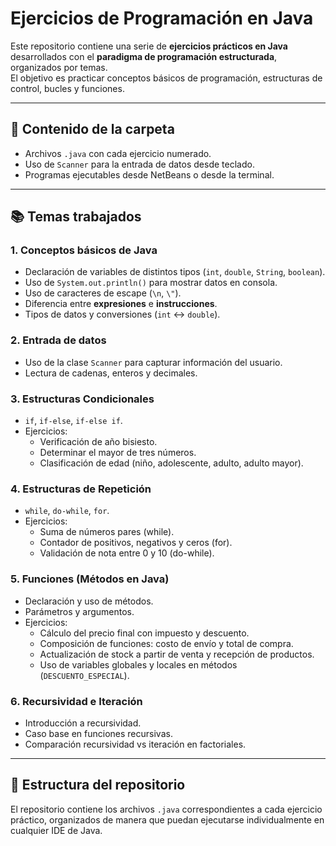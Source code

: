 # Ejercicios de Programación en Java

Este repositorio contiene una serie de **ejercicios prácticos en Java** desarrollados con el **paradigma de programación estructurada**, organizados por temas.  
El objetivo es practicar conceptos básicos de programación, estructuras de control, bucles y funciones.

---

## 📂 Contenido de la carpeta

- Archivos `.java` con cada ejercicio numerado.  
- Uso de `Scanner` para la entrada de datos desde teclado.  
- Programas ejecutables desde NetBeans o desde la terminal.

---

## 📚 Temas trabajados

### 1. Conceptos básicos de Java
- Declaración de variables de distintos tipos (`int`, `double`, `String`, `boolean`).
- Uso de `System.out.println()` para mostrar datos en consola.
- Uso de caracteres de escape (`\n`, `\"`).
- Diferencia entre **expresiones** e **instrucciones**.
- Tipos de datos y conversiones (`int` ↔ `double`).

### 2. Entrada de datos
- Uso de la clase `Scanner` para capturar información del usuario.
- Lectura de cadenas, enteros y decimales.

### 3. Estructuras Condicionales
- `if`, `if-else`, `if-else if`.
- Ejercicios:
  - Verificación de año bisiesto.
  - Determinar el mayor de tres números.
  - Clasificación de edad (niño, adolescente, adulto, adulto mayor).

### 4. Estructuras de Repetición
- `while`, `do-while`, `for`.
- Ejercicios:
  - Suma de números pares (while).
  - Contador de positivos, negativos y ceros (for).
  - Validación de nota entre 0 y 10 (do-while).

### 5. Funciones (Métodos en Java)
- Declaración y uso de métodos.
- Parámetros y argumentos.
- Ejercicios:
  - Cálculo del precio final con impuesto y descuento.
  - Composición de funciones: costo de envío y total de compra.
  - Actualización de stock a partir de venta y recepción de productos.
  - Uso de variables globales y locales en métodos (`DESCUENTO_ESPECIAL`).

### 6. Recursividad e Iteración
- Introducción a recursividad.
- Caso base en funciones recursivas.
- Comparación recursividad vs iteración en factoriales.

---

## 📂 Estructura del repositorio
El repositorio contiene los archivos `.java` correspondientes a cada ejercicio práctico, organizados de manera que puedan ejecutarse individualmente en cualquier IDE de Java.